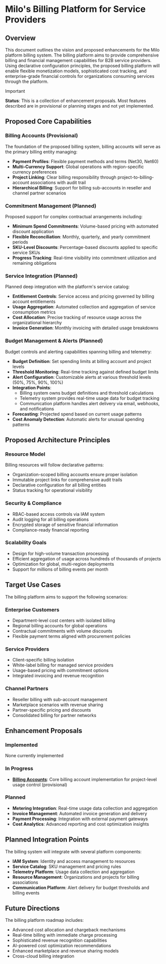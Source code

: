 # Milo's Billing Platform for Service Providers

## Overview

This document outlines the vision and proposed enhancements for the Milo
platform billing system. The billing platform aims to provide comprehensive
billing and financial management capabilities for B2B service providers. Using
declarative configuration principles, the proposed billing platform will enable
flexible monetization models, sophisticated cost tracking, and enterprise-grade
financial controls for organizations consuming services through the platform.

> [!IMPORTANT]
>
> **Status**: This is a collection of enhancement proposals. Most features
> described are in provisional or planning stages and not yet implemented.

## Proposed Core Capabilities

### Billing Accounts (Provisional)

The foundation of the proposed billing system, billing accounts will serve as
the primary billing entity managing:

- **Payment Profiles**: Flexible payment methods and terms (Net30, Net60)
- **Multi-Currency Support**: Global operations with region-specific currency
  preferences
- **Project Linking**: Clear billing responsibility through
  project-to-billing-account associations with audit trail
- **Hierarchical Billing**: Support for billing sub-accounts in reseller and
  channel partner scenarios

### Commitment Management (Planned)

Proposed support for complex contractual arrangements including:
- **Minimum Spend Commitments**: Volume-based pricing with automated discount
  application
- **Flexible Reconciliation**: Monthly, quarterly, and yearly commitment periods
- **SKU-Level Discounts**: Percentage-based discounts applied to specific
  service SKUs
- **Progress Tracking**: Real-time visibility into commitment utilization and
  remaining obligations

### Service Integration (Planned)

Planned deep integration with the platform's service catalog:
- **Entitlement Controls**: Service access and pricing governed by billing
  account entitlements
- **Usage Aggregation**: Automated collection and aggregation of service
  consumption metrics
- **Cost Allocation**: Precise tracking of resource usage across the
  organizational hierarchy
- **Invoice Generation**: Monthly invoicing with detailed usage breakdowns

### Budget Management & Alerts (Planned)

Budget controls and alerting capabilities spanning billing and telemetry:
- **Budget Definition**: Set spending limits at billing account and project
  levels
- **Threshold Monitoring**: Real-time tracking against defined budget limits
- **Alert Configuration**: Customizable alerts at various threshold levels (50%,
  75%, 90%, 100%)
- **Integration Points**:
  - Billing system owns budget definitions and threshold calculations
  - Telemetry system provides real-time usage data for budget tracking
  - Communication platform handles alert delivery via email, webhooks, and
    notifications
- **Forecasting**: Projected spend based on current usage patterns
- **Cost Anomaly Detection**: Automatic alerts for unusual spending patterns

## Proposed Architecture Principles

### Resource Model

Billing resources will follow declarative patterns:

- Organization-scoped billing accounts ensure proper isolation
- Immutable project links for comprehensive audit trails
- Declarative configuration for all billing entities
- Status tracking for operational visibility

### Security & Compliance

- RBAC-based access controls via IAM system
- Audit logging for all billing operations
- Encrypted storage of sensitive financial information
- Compliance-ready financial reporting

### Scalability Goals

- Design for high-volume transaction processing
- Efficient aggregation of usage across hundreds of thousands of projects
- Optimization for global, multi-region deployments
- Support for millions of billing events per month

## Target Use Cases

The billing platform aims to support the following scenarios:

### Enterprise Customers

- Department-level cost centers with isolated billing
- Regional billing accounts for global operations
- Contractual commitments with volume discounts
- Flexible payment terms aligned with procurement policies

### Service Providers

- Client-specific billing isolation
- White-label billing for managed service providers
- Usage-based pricing with commitment options
- Integrated invoicing and revenue recognition

### Channel Partners

- Reseller billing with sub-account management
- Marketplace scenarios with revenue sharing
- Partner-specific pricing and discounts
- Consolidated billing for partner networks

## Enhancement Proposals

### Implemented

None currently implemented

### In Progress

- **[Billing Accounts](./accounts/)**: Core billing account implementation for
  project-level usage control (provisional)

### Planned

- **Metering Integration**: Real-time usage data collection and aggregation
- **Invoice Management**: Automated invoice generation and delivery
- **Payment Processing**: Integration with external payment gateways
- **Cost Analytics**: Advanced reporting and cost optimization insights

## Planned Integration Points

The billing system will integrate with several platform components:

- **IAM System**: Identity and access management to resources
- **Service Catalog**: SKU management and pricing rules
- **Telemetry Platform**: Usage data collection and aggregation
- **Resource Management**: Organizations and projects for billing associations
- **Communication Platform**: Alert delivery for budget thresholds and billing
  events

## Future Directions

The billing platform roadmap includes:

- Advanced cost allocation and chargeback mechanisms
- Real-time billing with immediate charge processing
- Sophisticated revenue recognition capabilities
- AI-powered cost optimization recommendations
- Enhanced marketplace and revenue sharing models
- Cross-cloud billing integration

